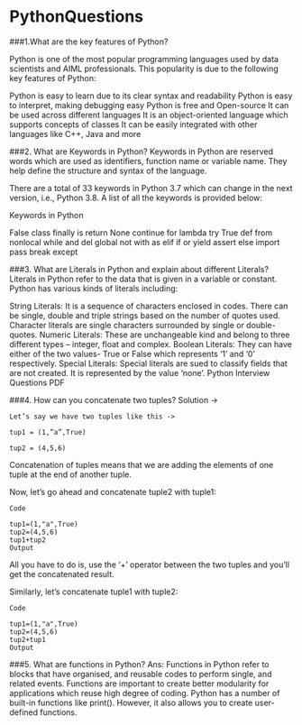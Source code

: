 # PythonQuestions

###1.What are the key features of Python?

Python is one of the most popular programming languages used by data scientists and AIML professionals. This popularity is due to the following key features of Python:

Python is easy to learn due to its clear syntax and readability
Python is easy to interpret, making debugging easy
Python is free and Open-source
It can be used across different languages
It is an object-oriented language which supports concepts of classes
It can be easily integrated with other languages like C++, Java and more

###2. What are Keywords in Python?
Keywords in Python are reserved words which are used as identifiers, function name or variable name. They help define the structure and syntax of the language.

There are a total of 33 keywords in Python 3.7 which can change in the next version, i.e., Python 3.8. A list of all the keywords is provided below:

Keywords in Python

False	class	finally	is	return
None	continue	for	lambda	try
True	def	from	nonlocal	while
and	del	global	not	with
as	elif	if	or	yield
assert	else	import	pass
break	except


###3. What are Literals in Python and explain about different Literals?
Literals in Python refer to the data that is given in a variable or constant. Python has various kinds of literals including:

String Literals: It is a sequence of characters enclosed in codes. There can be single, double and triple strings based on the number of quotes used. Character literals are single characters surrounded by single or double-quotes.
Numeric Literals: These are unchangeable kind and belong to three different types – integer, float and complex.
Boolean Literals: They can have either of the two values- True or False which represents ‘1’ and ‘0’ respectively.
Special Literals: Special literals are sued to classify fields that are not created. It is represented by the value ‘none’.
Python Interview Questions PDF


###4. How can you concatenate two tuples?
Solution ->

    Let’s say we have two tuples like this ->

    tup1 = (1,”a”,True)

    tup2 = (4,5,6)

Concatenation of tuples means that we are adding the elements of one tuple at the end of another tuple.

Now, let’s go ahead and concatenate tuple2 with tuple1:

    Code

    tup1=(1,"a",True)
    tup2=(4,5,6)
    tup1+tup2
    Output


All you have to do is, use the ‘+’ operator between the two tuples and you’ll get the concatenated result.

Similarly, let’s concatenate tuple1 with tuple2:

    Code

    tup1=(1,"a",True)
    tup2=(4,5,6)
    tup2+tup1
    Output


###5. What are functions in Python?
Ans: Functions in Python refer to blocks that have organised, and reusable codes to perform single, and related events. Functions are important to create better modularity for applications which reuse high degree of coding. Python has a number of built-in functions like print(). However, it also allows you to create user-defined functions.
